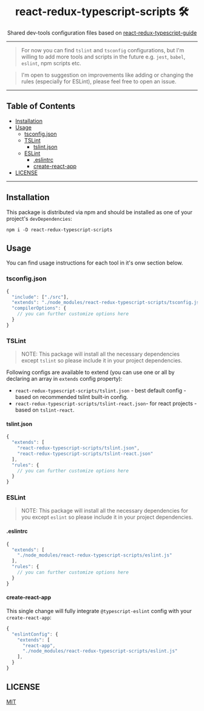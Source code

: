 <div align="center">
<h1>react-redux-typescript-scripts 🛠</h1>

<p>Shared dev-tools configuration files based on <a href="https://github.com/piotrwitek/react-redux-typescript-guide">react-redux-typescript-guide</a></p>
</div>

---

> For now you can find `tslint` and `tsconfig` configurations, but I'm willing to add more tools and scripts in the future e.g. `jest`, `babel`, `eslint`, npm scripts etc.

> I'm open to suggestion on improvements like adding or changing the rules (especially for ESLint), please feel free to open an issue.

---

## Table of Contents

<!-- START doctoc generated TOC please keep comment here to allow auto update -->
<!-- DON'T EDIT THIS SECTION, INSTEAD RE-RUN doctoc TO UPDATE -->


- [Installation](#installation)
- [Usage](#usage)
  - [tsconfig.json](#tsconfigjson)
  - [TSLint](#tslint)
    - [tslint.json](#tslintjson)
  - [ESLint](#eslint)
    - [.eslintrc](#eslintrc)
    - [create-react-app](#create-react-app)
- [LICENSE](#license)

<!-- END doctoc generated TOC please keep comment here to allow auto update -->

---

## Installation

This package is distributed via npm and
should be installed as one of your project's `devDependencies`:

```
npm i -D react-redux-typescript-scripts
```

## Usage

You can find usage instructions for each tool in it's onw section below.

### tsconfig.json
```ts
{
  "include": ["./src"],
  "extends": "./node_modules/react-redux-typescript-scripts/tsconfig.json",
  "compilerOptions": {
    // you can further customize options here
  }
}
```

### TSLint
> NOTE: This package will install all the necessary dependencies except `tslint` so please include it in your project dependencies.

Following configs are available to extend (you can use one or all by declaring an array in `extends` config property):
  - `react-redux-typescript-scripts/tslint.json` - best default config - based on recommended tslint built-in config.
  - `react-redux-typescript-scripts/tslint-react.json`- for react projects - based on `tslint-react`.

#### tslint.json
```ts
{
  "extends": [
    "react-redux-typescript-scripts/tslint.json", 
    "react-redux-typescript-scripts/tslint-react.json"
  ],
  "rules": {
    // you can further customize options here
  }
}
```

### ESLint
> NOTE: This package will install all the necessary dependencies for you except `eslint` so please include it in your project dependencies.

#### .eslintrc
```ts
{
  "extends": [
    "./node_modules/react-redux-typescript-scripts/eslint.js"
  ],
  "rules": {
    // you can further customize options here
  }
}
```

#### create-react-app
This single change will fully integrate `@typescript-eslint` config with your `create-react-app`:
```ts
{
  "eslintConfig": {
    "extends": [
      "react-app",
      "./node_modules/react-redux-typescript-scripts/eslint.js"
    ],
  }
}
```

## LICENSE

[MIT](./LICENSE)
